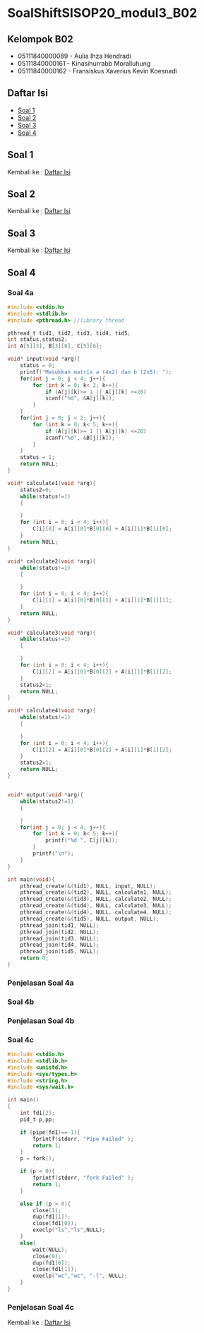 # SoalShiftSISOP20_modul3_B02
## Kelompok B02
* 05111840000089 - Aulia Ihza Hendradi 
* 05111840000161 - Kinasihurrabb Moralluhung
* 05111840000162 - Fransiskus Xaverius Kevin Koesnadi

## Daftar Isi
* [Soal 1](#soal-1)
* [Soal 2](#soal-2)
* [Soal 3](#soal-3)
* [Soal 4](#soal-4)

## Soal 1

Kembali ke : [Daftar Isi](#daftar-isi)

## Soal 2

Kembali ke : [Daftar Isi](#daftar-isi)

## Soal 3

Kembali ke : [Daftar Isi](#daftar-isi)

## Soal 4

### Soal 4a
```C
#include <stdio.h>
#include <stdlib.h>
#include <pthread.h> //library thread

pthread_t tid1, tid2, tid3, tid4, tid5;
int status,status2;
int A[5][3], B[3][6], C[5][6];

void* input(void *arg){
    status = 0;
    printf("Masukkan matrix a (4x2) dan b (2x5): ");
    for(int j = 0; j < 4; j++){
        for (int k = 0; k< 2; k++){
            if (A[j][k]>= 1 || A[j][k] <=20)
            scanf("%d", &A[j][k]);
        }
    }
    for(int j = 0; j < 2; j++){
        for (int k = 0; k< 5; k++){
            if (A[j][k]>= 1 || A[j][k] <=20)
            scanf("%d", &B[j][k]);
        }
    }
    status = 1;
    return NULL;
}

void* calculate1(void *arg){
    status2=0;
    while(status!=1)
    {

    }
    for (int i = 0; i < 4; i++){
        C[i][0] = A[i][0]*B[0][0] + A[i][1]*B[1][0];
    }
    return NULL;
}

void* calculate2(void *arg){
    while(status!=1)
    {

    }
    for (int i = 0; i < 4; i++){
        C[i][1] = A[i][0]*B[0][1] + A[i][1]*B[1][1];
    }
    return NULL;
}

void* calculate3(void *arg){
    while(status!=1)
    {

    }
    for (int i = 0; i < 4; i++){
        C[i][2] = A[i][0]*B[0][2] + A[i][1]*B[1][2];
    }
    status2=1;
    return NULL;
}

void* calculate4(void *arg){
    while(status!=1)
    {

    }
    for (int i = 0; i < 4; i++){
        C[i][2] = A[i][0]*B[0][2] + A[i][1]*B[1][2];
    }
    status2=1;
    return NULL;
}


void* output(void *arg){
    while(status2!=1)
    {

    }
    for(int j = 0; j < 4; j++){
        for (int k = 0; k< 5; k++){
            printf("%d ", C[j][k]);
        }
        printf("\n");
    }
}

int main(void){
    pthread_create(&(tid1), NULL, input, NULL);
    pthread_create(&(tid2), NULL, calculate1, NULL);
    pthread_create(&(tid3), NULL, calculate2, NULL);
    pthread_create(&(tid4), NULL, calculate3, NULL);
    pthread_create(&(tid4), NULL, calculate4, NULL);
    pthread_create(&(tid5), NULL, output, NULL);
    pthread_join(tid1, NULL);
    pthread_join(tid2, NULL);
    pthread_join(tid3, NULL);
    pthread_join(tid4, NULL);
    pthread_join(tid5, NULL);
    return 0;
}
```

### Penjelasan Soal 4a

### Soal 4b

### Penjelasan Soal 4b

### Soal 4c
```C
#include <stdio.h>
#include <stdlib.h>
#include <unistd.h>
#include <sys/types.h>
#include <string.h>
#include <sys/wait.h>

int main()
{
    int fd1[2];
    pid_t p,pp;

    if (pipe(fd1)==-1){
        fprintf(stderr, "Pipe Failed" );
        return 1;
    }
    p = fork();

    if (p < 0){
        fprintf(stderr, "fork Failed" );
        return 1;
    }

    else if (p > 0){
        close(1);
        dup(fd1[1]);
        close(fd1[0]);
        execlp("ls","ls",NULL);
    }
    else{
        wait(NULL);
        close(0);
        dup(fd1[0]);
        close(fd1[1]);
        execlp("wc","wc", "-l", NULL);
    }
}
```

### Penjelasan Soal 4c

Kembali ke : [Daftar Isi](#daftar-isi)
